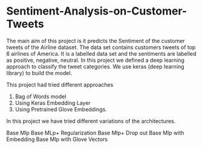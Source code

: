 # Sentiment-Analysis-on-Customer-Tweets


The main aim of this project is it predicts the Sentiment of the customer tweets of the Airline dataset.
The data set contains customers tweets of top 6 airlines of America. 
It is a labelled data set and the sentiments are labelled as positive, negative, neutral.
In this project we defined a deep learning approach to classify the tweet categories.
We use keras (deep learning library) to build the model.


This project had tried different approaches
1. Bag of Words model
2. Using Keras Embedding Layer 
3. Using Pretrained Glove Embeddings.


In this project we have tried different variations of the architectures.


Base Mlp 
Base MLp+ Regularization
Base Mlp+ Drop out 
Base Mlp with Embedding
Base Mlp with Glove Vectors


